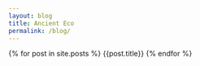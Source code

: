 ```yaml
---
layout: blog
title: Ancient Eco
permalink: /blog/
---
```


{% for post in site.posts %}
{{post.title}}
{% endfor %}